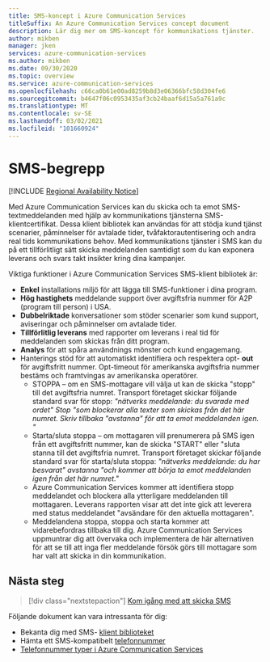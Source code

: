 ```yaml
---
title: SMS-koncept i Azure Communication Services
titleSuffix: An Azure Communication Services concept document
description: Lär dig mer om SMS-koncept för kommunikations tjänster.
author: mikben
manager: jken
services: azure-communication-services
ms.author: mikben
ms.date: 09/30/2020
ms.topic: overview
ms.service: azure-communication-services
ms.openlocfilehash: c66ca0b61e00ad8259b8d3e06366bfc58d304fe6
ms.sourcegitcommit: b4647f06c0953435af3cb24baaf6d15a5a761a9c
ms.translationtype: MT
ms.contentlocale: sv-SE
ms.lasthandoff: 03/02/2021
ms.locfileid: "101660924"
---
```

# <a name="sms-concepts"></a>SMS-begrepp

[!INCLUDE [Regional Availability Notice](../../includes/regional-availability-include.md)]

Med Azure Communication Services kan du skicka och ta emot SMS-textmeddelanden med hjälp av kommunikations tjänsterna SMS-klientcertifikat. Dessa klient bibliotek kan användas för att stödja kund tjänst scenarier, påminnelser för avtalade tider, tvåfaktorautentisering och andra real tids kommunikations behov. Med kommunikations tjänster i SMS kan du på ett tillförlitligt sätt skicka meddelanden samtidigt som du kan exponera leverans och svars takt insikter kring dina kampanjer.

Viktiga funktioner i Azure Communication Services SMS-klient bibliotek är:

-  **Enkel** installations miljö för att lägga till SMS-funktioner i dina program.
- **Hög hastighets** meddelande support över avgiftsfria nummer för A2P (program till person) i USA.
- **Dubbelriktade** konversationer som stöder scenarier som kund support, aviseringar och påminnelser om avtalade tider.
- **Tillförlitlig leverans** med rapporter om leverans i real tid för meddelanden som skickas från ditt program.
- **Analys** för att spåra användnings mönster och kund engagemang.
- Hanterings stöd för att automatiskt identifiera och respektera opt- **out** för avgiftsfritt nummer. Opt-timeout för amerikanska avgiftsfria nummer bestäms och framtvingas av amerikanska operatörer.
  - STOPPA – om en SMS-mottagare vill välja ut kan de skicka "stopp" till det avgiftsfria numret. Transport företaget skickar följande standard svar för stopp: *"nätverks meddelande: du svarade med ordet" Stop "som blockerar alla texter som skickas från det här numret. Skriv tillbaka "avstanna" för att ta emot meddelanden igen. "*
  - Starta/sluta stoppa – om mottagaren vill prenumerera på SMS igen från ett avgiftsfritt nummer, kan de skicka "START" eller "sluta stanna till det avgiftsfria numret. Transport företaget skickar följande standard svar för starta/sluta stoppa: *"nätverks meddelande: du har besvarat" avstanna "och kommer att börja ta emot meddelanden igen från det här numret."*
  - Azure Communication Services kommer att identifiera stopp meddelandet och blockera alla ytterligare meddelanden till mottagaren. Leverans rapporten visar att det inte gick att leverera med status meddelandet "avsändare för den aktuella mottagaren".
  - Meddelandena stoppa, stoppa och starta kommer att vidarebefordras tillbaka till dig. Azure Communication Services uppmuntrar dig att övervaka och implementera de här alternativen för att se till att inga fler meddelande försök görs till mottagare som har valt att skicka in din kommunikation.


## <a name="next-steps"></a>Nästa steg

> [!div class="nextstepaction"]
> [Kom igång med att skicka SMS](../../quickstarts/telephony-sms/send.md)

Följande dokument kan vara intressanta för dig:

- Bekanta dig med SMS- [klient biblioteket](../telephony-sms/sdk-features.md)
- Hämta ett SMS-kompatibelt [telefonnummer](../../quickstarts/telephony-sms/get-phone-number.md)
- [Telefonnummer typer i Azure Communication Services](../telephony-sms/plan-solution.md)
